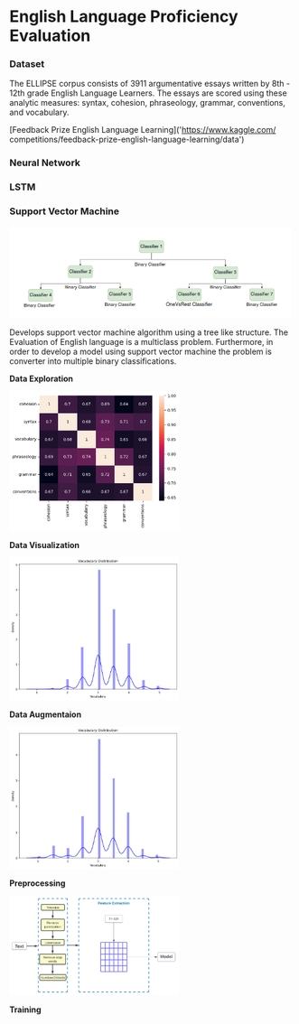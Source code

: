 # English Language Proficiency Evaluation

### Dataset

The ELLIPSE corpus consists of 3911 argumentative essays written by 8th - 12th grade English Language Learners. The essays are scored using these analytic measures: syntax, cohesion, phraseology, grammar, conventions, and vocabulary.

[Feedback Prize English Language Learning]('https://www.kaggle.com/
competitions/feedback-prize-english-language-learning/data')

### Neural Network
### LSTM
### Support Vector Machine

<img src='./imagesGit/classifiersTree.png' alt='classifiers tree' width='500' />


Develops support vector machine algorithm using a tree like structure. 
The Evaluation of English language is a multiclass problem. Furthermore, in order to develop a model using support vector machine the problem is converter into multiple binary classifications.  

**Data Exploration**

<img src='./imagesGit/dataExploration.png' alt='correlation matrix' width='300' />

**Data Visualization**

<img src='./imagesGit/dataVisualizationVocab.png' alt='word count' width='300' />

**Data Augmentaion**

<img src='./imagesGit/dataVisualizationVocabAfterAug.png' alt='after augmentaion word count' width='300' />

**Preprocessing**

<img src='./imagesGit/dataPreprocessing.png' alt='data preprocessing' width='300' /> 

**Training**

